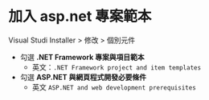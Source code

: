 # 加入 asp.net 專案範本

Visual Studi Installer > 修改 > 個別元件
 - 勾選 **.NET Framework 專案與項目範本**
    - 英文：`.NET Framework project and item templates`
 - 勾選 **ASP.NET 與網頁程式開發必要條件**
    - 英文 `ASP.NET and web development prerequisites`
